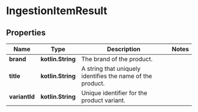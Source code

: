 
# IngestionItemResult

## Properties
| Name | Type | Description | Notes |
| ------------ | ------------- | ------------- | ------------- |
| **brand** | **kotlin.String** | The brand of the product. |  |
| **title** | **kotlin.String** | A string that uniquely identifies the name of the product. |  |
| **variantId** | **kotlin.String** | Unique identifier for the product variant. |  |



